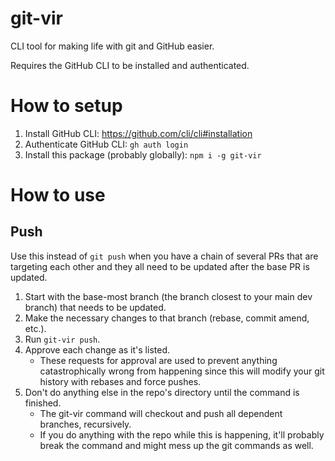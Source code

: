 # git-vir

CLI tool for making life with git and GitHub easier.

Requires the GitHub CLI to be installed and authenticated.

# How to setup

1. Install GitHub CLI: https://github.com/cli/cli#installation
2. Authenticate GitHub CLI: `gh auth login`
3. Install this package (probably globally): `npm i -g git-vir`

# How to use

## Push

Use this instead of `git push` when you have a chain of several PRs that are targeting each other and they all need to be updated after the base PR is updated.

1. Start with the base-most branch (the branch closest to your main dev branch) that needs to be updated.
2. Make the necessary changes to that branch (rebase, commit amend, etc.).
3. Run `git-vir push`.
4. Approve each change as it's listed.
    - These requests for approval are used to prevent anything catastrophically wrong from happening since this will modify your git history with rebases and force pushes.
5. Don't do anything else in the repo's directory until the command is finished.
    - The git-vir command will checkout and push all dependent branches, recursively.
    - If you do anything with the repo while this is happening, it'll probably break the command and might mess up the git commands as well.
